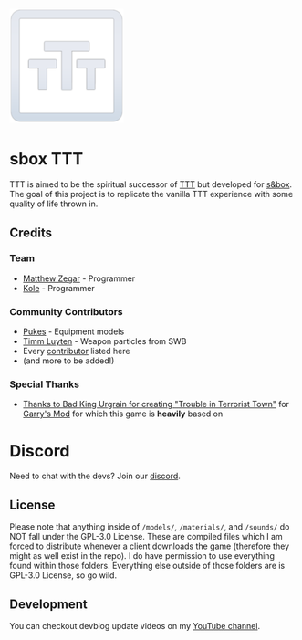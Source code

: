 <h1><img src="ui/logo.png" alt="TTT logo" height="200"/></h1>

# sbox TTT

TTT is aimed to be the spiritual successor of [TTT](https://ttt.badking.net/) but developed for [s&box](https://sbox.facepunch.com/news). The goal of this project is to replicate the vanilla TTT experience with some quality of life thrown in.

## Credits

### Team
- [Matthew Zegar](https://github.com/mzegar) - Programmer
- [Kole](https://github.com/kolexxx) - Programmer 

### Community Contributors
- [Pukes](https://twitter.com/ILikeADaArt) - Equipment models
- [Timm Luyten](https://github.com/timmybo5) - Weapon particles from SWB
- Every [contributor](https://github.com/mzegar/sbox-TTT/graphs/contributors) listed here
- (and more to be added!)

### Special Thanks
- [Thanks to Bad King Urgrain for creating "Trouble in Terrorist Town"](https://ttt.badking.net/) for [Garry's Mod](https://gmod.facepunch.com/) for which this game is **heavily** based on

# Discord
Need to chat with the devs? Join our [discord](https://discord.gg/rrsrakF8N3).

## License

Please note that anything inside of `/models/`, `/materials/`, and `/sounds/` do NOT fall under the GPL-3.0 License. These are compiled files which I am forced to distribute whenever a client downloads the game (therefore they might as well exist in the repo). I do have permission to use everything found within those folders. Everything else outside of those folders are is GPL-3.0 License, so go wild.

## Development

You can checkout devblog update videos on my [YouTube channel](https://www.youtube.com/channel/UCk2IAm1j9o_3GWrqf537gNg).
